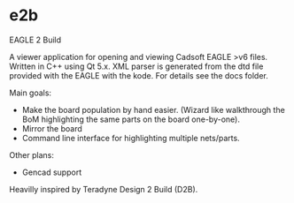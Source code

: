 # e2b
EAGLE 2 Build

A viewer application for opening and viewing Cadsoft EAGLE >v6 files. 
Written in C++ using Qt 5.x.
XML parser is generated from the dtd file provided with the EAGLE with the kode. 
For details see the docs folder.

Main goals:

 - Make the board population by hand easier. (Wizard like walkthrough
   the BoM highlighting the same parts on the board one-by-one).
 - Mirror the board
 - Command line interface for highlighting multiple nets/parts.

Other plans:

 - Gencad support

Heavilly inspired by Teradyne Design 2 Build (D2B).
